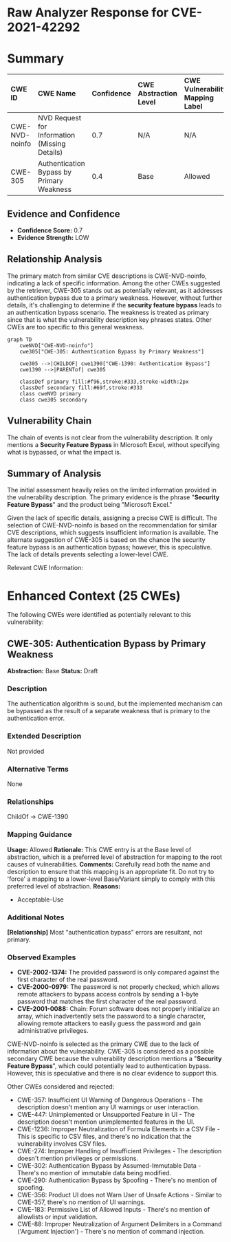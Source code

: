 # Raw Analyzer Response for CVE-2021-42292

# Summary
| CWE ID    | CWE Name                                                                     | Confidence | CWE Abstraction Level | CWE Vulnerability Mapping Label | CWE-Vulnerability Mapping Notes |
| :-------- | :--------------------------------------------------------------------------- | :--------- | :-------------------- | :------------------------------ | :------------------------------ |
| CWE-NVD-noinfo | NVD Request for Information (Missing Details)                                        | 0.7       |   N/A                   | N/A                             | N/A                            |
| CWE-305     | Authentication Bypass by Primary Weakness                                                | 0.4        | Base                      | Allowed                       |                                |

## Evidence and Confidence

*   **Confidence Score:** 0.7
*   **Evidence Strength:** LOW

## Relationship Analysis
The primary match from similar CVE descriptions is CWE-NVD-noinfo, indicating a lack of specific information. Among the other CWEs suggested by the retriever, CWE-305 stands out as potentially relevant, as it addresses authentication bypass due to a primary weakness. However, without further details, it's challenging to determine if the **security feature bypass** leads to an authentication bypass scenario. The weakness is treated as primary since that is what the vulnerability description key phrases states. Other CWEs are too specific to this general weakness.

```mermaid
graph TD
    cweNVD["CWE-NVD-noinfo"]
    cwe305["CWE-305: Authentication Bypass by Primary Weakness"]
    
    cwe305 -->|CHILDOF| cwe1390["CWE-1390: Authentication Bypass"]
    cwe1390 -->|PARENTof| cwe305

    classDef primary fill:#f96,stroke:#333,stroke-width:2px
    classDef secondary fill:#69f,stroke:#333
    class cweNVD primary
    class cwe305 secondary
```

## Vulnerability Chain
The chain of events is not clear from the vulnerability description. It only mentions a **Security Feature Bypass** in Microsoft Excel, without specifying what is bypassed, or what the impact is.

## Summary of Analysis
The initial assessment heavily relies on the limited information provided in the vulnerability description. The primary evidence is the phrase "**Security Feature Bypass**" and the product being "Microsoft Excel."

Given the lack of specific details, assigning a precise CWE is difficult. The selection of CWE-NVD-noinfo is based on the recommendation for similar CVE descriptions, which suggests insufficient information is available. The alternate suggestion of CWE-305 is based on the chance the security feature bypass is an authentication bypass; however, this is speculative. The lack of details prevents selecting a lower-level CWE.

Relevant CWE Information:
# Enhanced Context (25 CWEs)
The following CWEs were identified as potentially relevant to this vulnerability:

## CWE-305: Authentication Bypass by Primary Weakness
**Abstraction:** Base
**Status:** Draft

### Description
The authentication algorithm is sound, but the implemented mechanism can be bypassed as the result of a separate weakness that is primary to the authentication error.

### Extended Description
Not provided

### Alternative Terms
None

### Relationships
ChildOf -> CWE-1390

### Mapping Guidance
**Usage:** Allowed
**Rationale:** This CWE entry is at the Base level of abstraction, which is a preferred level of abstraction for mapping to the root causes of vulnerabilities.
**Comments:** Carefully read both the name and description to ensure that this mapping is an appropriate fit. Do not try to 'force' a mapping to a lower-level Base/Variant simply to comply with this preferred level of abstraction.
**Reasons:**
- Acceptable-Use

### Additional Notes
**[Relationship]** Most "authentication bypass" errors are resultant, not primary.

### Observed Examples
- **CVE-2002-1374:** The provided password is only compared against the first character of the real password.
- **CVE-2000-0979:** The password is not properly checked, which allows remote attackers to bypass access controls by sending a 1-byte password that matches the first character of the real password.
- **CVE-2001-0088:** Chain: Forum software does not properly initialize an array, which inadvertently sets the password to a single character, allowing remote attackers to easily guess the password and gain administrative privileges.

CWE-NVD-noinfo is selected as the primary CWE due to the lack of information about the vulnerability. CWE-305 is considered as a possible secondary CWE because the vulnerability description mentions a "**Security Feature Bypass**", which could potentially lead to authentication bypass. However, this is speculative and there is no clear evidence to support this.

Other CWEs considered and rejected:

*   CWE-357: Insufficient UI Warning of Dangerous Operations - The description doesn't mention any UI warnings or user interaction.
*   CWE-447: Unimplemented or Unsupported Feature in UI - The description doesn't mention unimplemented features in the UI.
*   CWE-1236: Improper Neutralization of Formula Elements in a CSV File - This is specific to CSV files, and there's no indication that the vulnerability involves CSV files.
*   CWE-274: Improper Handling of Insufficient Privileges - The description doesn't mention privileges or permissions.
*   CWE-302: Authentication Bypass by Assumed-Immutable Data - There's no mention of immutable data being modified.
*   CWE-290: Authentication Bypass by Spoofing - There's no mention of spoofing.
*   CWE-356: Product UI does not Warn User of Unsafe Actions - Similar to CWE-357, there's no mention of UI warnings.
*   CWE-183: Permissive List of Allowed Inputs - There's no mention of allowlists or input validation.
*   CWE-88: Improper Neutralization of Argument Delimiters in a Command ('Argument Injection') - There's no mention of command injection.